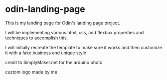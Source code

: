 # odin-landing-page

This is my landing page for Odin's landing page project.

I will be implementing various html, css, and flexbox properties and techniques to accomplish this.

I will initially recreate the template to make sure it works and then customize it with a fake business and unique style

credit to SimplyMaker.net for the arduino photo

custom logo made by me